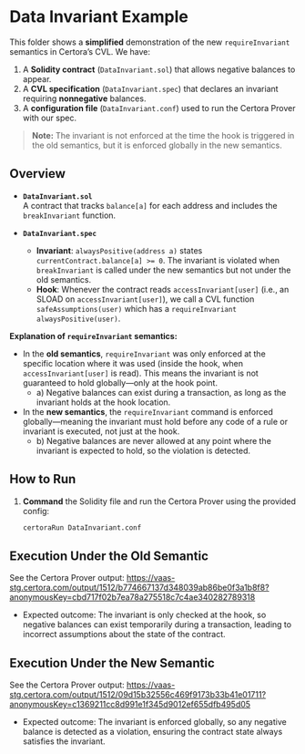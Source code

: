 # Data Invariant Example

This folder shows a **simplified** demonstration of the new `requireInvariant` semantics in Certora’s CVL. We have:

1. A **Solidity contract** (`DataInvariant.sol`) that allows negative balances to appear.
2. A **CVL specification** (`DataInvariant.spec`) that declares an invariant requiring **nonnegative** balances.
3. A **configuration file** (`DataInvariant.conf`) used to run the Certora Prover with our spec.

> **Note:** The invariant is not enforced at the time the hook is triggered in the old semantics, but it is enforced globally in the new semantics.

## Overview

- **`DataInvariant.sol`**  
  A contract that tracks `balance[a]` for each address and includes the `breakInvariant` function.

- **`DataInvariant.spec`**  
  - **Invariant**: `alwaysPositive(address a)` states `currentContract.balance[a] >= 0`.
    The invariant is violated when `breakInvariant` is called under the new semantics but not under the old semantics.
  - **Hook**: Whenever the contract reads `accessInvariant[user]` (i.e., an SLOAD on `accessInvariant[user]`), we call a CVL function `safeAssumptions(user)` which has a `requireInvariant alwaysPositive(user)`.

**Explanation of `requireInvariant` semantics:**  
- In the **old semantics**, `requireInvariant` was only enforced at the specific location where it was used (inside the hook, when `accessInvariant[user]` is read). This means the invariant is not guaranteed to hold globally—only at the hook point.
    - a) Negative balances can exist during a transaction, as long as the invariant holds at the hook location.
- In the **new semantics**, the `requireInvariant` command is enforced globally—meaning the invariant must hold before any code of a rule or invariant is executed, not just at the hook.
    - b) Negative balances are never allowed at any point where the invariant is expected to hold, so the violation is detected.

## How to Run

1. **Command** the Solidity file and run the Certora Prover using the provided config:
   ```bash
   certoraRun DataInvariant.conf
   ```

## Execution Under the Old Semantic
See the Certora Prover output:
https://vaas-stg.certora.com/output/1512/b774667137d348039ab86be0f3a1b8f8?anonymousKey=cbd717f02b7ea78a275518c7c4ae340282789318
- Expected outcome: The invariant is only checked at the hook, so negative balances can exist temporarily during a transaction, leading to incorrect assumptions about the state of the contract.

## Execution Under the New Semantic
See the Certora Prover output:
https://vaas-stg.certora.com/output/1512/09d15b32556c469f9173b33b41e01711?anonymousKey=c1369211cc8d991e1f345d9012ef655dfb495d05
- Expected outcome: The invariant is enforced globally, so any negative balance is detected as a violation, ensuring the contract state always satisfies the invariant.
